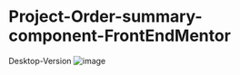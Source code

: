 # Project-Order-summary-component-FrontEndMentor

Desktop-Version
![image](https://user-images.githubusercontent.com/120587383/229520598-425943dd-c45a-45c9-8728-bd13d14dd81d.png)
